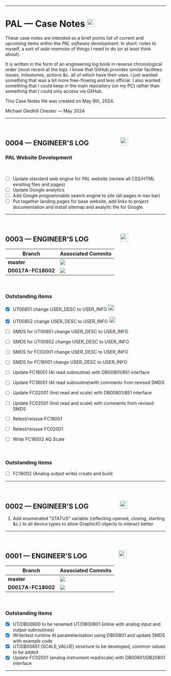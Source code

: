 <hr />

# PAL &mdash; Case Notes <img height="25px" src="https://img.shields.io/badge/CASENOTES.md-2024--05--08-4F81BD.svg">

These case notes are intended as a brief points list of current and upcoming items within the _PAL software development_. In short: notes to myself, a sort of _aide-memoire_ of things I need to do (or at least think about).

It is written in the form of an engineering log book in reverse chronological order (most recent at the top). I know that GitHub provides similar facilities: issues, milestones, actions &c. all of which have their uses. I just wanted something that was a bit more free-flowing and less official. I also wanted something that I could keep in the main repository (on my PC) rather than something that I could only access via GitHub.

This Case Notes file was created on May 8th, 2024.

Michael Gledhill
Chester &mdash; May 2024

<hr />
<br />

## 0004 &mdash; ENGINEER'S LOG &emsp;&emsp; &emsp;&emsp; <img height="25px" src="https://img.shields.io/badge/Date-2024--07--02-00B050.svg">

### PAL Website Development

<br />

- [ ] Update standard web engine for PAL website (review all CSS/HTML exisiting files and pages)
- [ ] Update Google analytics
- [ ] Add Google programmable search engine to site (all pages in nav bar)
- [ ] Put together landing pages for base website, add links to project documentation and install sitemap and analytic file for Google.

<hr />
<br />


## 0003 &mdash; ENGINEER'S LOG &emsp;&emsp; &emsp;&emsp; <img height="25px" src="https://img.shields.io/badge/Date-2024--06--13-00B050.svg">

| Branch             | Associated Commits
| ------------------ | -----------------------------------------------------
| **master** | <img  eight="20px" src="https://img.shields.io/badge/Dev-D0017-000000.svg">
| **D0017A-FC18002** | <img src="https://img.shields.io/badge/Dev-D0017A--000--106-BF504D.svg"> 

<br />

### Outstanding items
- [x] UT00851 change USER_DESC to USER_INFO <img height="20px" src="https://img.shields.io/badge/-D0017A--000--106-BF504D.svg">
- [x] UT00852 change USER_DESC to USER_INFO <img height="20px" src="https://img.shields.io/badge/-D0017A--000--106-BF504D.svg">
- [ ] SMDS for UT00851 change USER_DESC to USER_INFO
- [ ] SMDS for UT00852 change USER_DESC to USER_INFO
- [ ] SMDS for FC02001 change USER_DESC to USER_INFO
- [ ] SMDS for FC18001 change USER_DESC to USER_INFO
- [ ] Update FC18001 (AI read subroutine) with DB00801/851 interface
- [ ] Update FC18001 (AI read subroutine)with comments from revised SMDS
- [ ] Update FC02001 (Inst read and scale) with DB00801/851 interface
- [ ] Update FC02001 (Inst read and scale) with comments from revised SMDS
- [ ] Retest/reissue FC18001
- [ ] Retest/reissue FC02001
- [ ] Write FC18002 AQ Scale



<br />

### Outstanding items
- [ ] FC18002 (Analog output write) create and build

<hr />
<br />


## 0002 &mdash; ENGINEER'S LOG &emsp;&emsp; &emsp;&emsp; <img height="25px" src="https://img.shields.io/badge/Date-2024--06--02-00B050.svg">

1. Add enumerated "STATUS" variable (reflecting opened, closing, starting &c.) to all device types to allow GraphicIO objects to interact better
<hr />
<br />


## 0001 &mdash; ENGINEER'S LOG &emsp;&emsp; &emsp;&emsp; <img height="25px" src="https://img.shields.io/badge/Date-2024--05--11--CLOSED-808080.svg">

| Branch             | Associated Commits
| ------------------ | -----------------------------------------------------
| **master** | <img  eight="20px" src="https://img.shields.io/badge/Dev-D0017-000000.svg">
| **D0017A-FC18002** | <img src="https://img.shields.io/badge/Dev-D0017A--000--104-BF504D.svg"> 

<br />

### Outstanding items
- [x] UT/DB00800 to be renamed UT/DB00801 (inline with analog input and output subroutines)
- [x] Write/test runtime AI parameterisation using DB00801 and update SMDS with example code
- [x] UT/DB00851 (SCALE_VALUE) structure to be developed, common values to be added
- [x] Update FC02001 (analog instrument read/scale) with DB00801/DB20801 interface

<hr />
